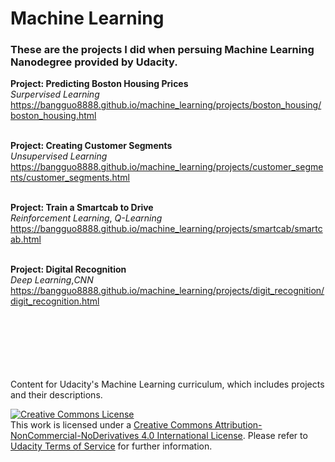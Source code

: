 # Machine Learning

### These are the projects I did when persuing Machine Learning Nanodegree provided by Udacity. ###

**Project: Predicting Boston Housing Prices**<br />
_Surpervised Learning_<br />
https://bangguo8888.github.io/machine_learning/projects/boston_housing/boston_housing.html 
<br /><br />

**Project: Creating Customer Segments**<br />
_Unsupervised Learning_<br />
https://bangguo8888.github.io/machine_learning/projects/customer_segments/customer_segments.html 
<br /><br />

**Project: Train a Smartcab to Drive**<br />
_Reinforcement Learning_, _Q-Learning_<br />
https://bangguo8888.github.io/machine_learning/projects/smartcab/smartcab.html 
<br /><br />

**Project: Digital Recognition** <br />
_Deep Learning_,_CNN_ <br />
https://bangguo8888.github.io/machine_learning/projects/digit_recognition/digit_recognition.html 
<br /><br /><br /><br /><br /><br /><br />



Content for Udacity's Machine Learning curriculum, which includes projects and their descriptions.

<a rel="license" href="http://creativecommons.org/licenses/by-nc-nd/4.0/"><img alt="Creative Commons License" style="border-width:0" src="https://i.creativecommons.org/l/by-nc-nd/4.0/88x31.png" /></a><br />This work is licensed under a <a rel="license" href="http://creativecommons.org/licenses/by-nc-nd/4.0/">Creative Commons Attribution-NonCommercial-NoDerivatives 4.0 International License</a>. Please refer to [Udacity Terms of Service](https://www.udacity.com/legal) for further information.
